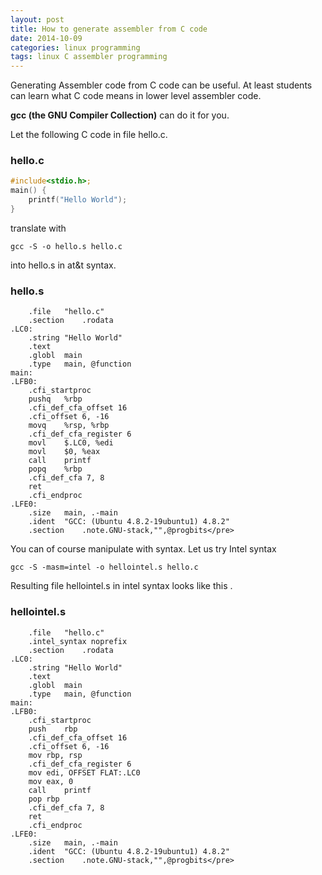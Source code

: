 ```yaml
---
layout: post
title: How to generate assembler from C code
date: 2014-10-09
categories: linux programming 
tags: linux C assembler programming
---
```


Generating Assembler code from C code can be useful. At least students can learn what
 C code means in lower level assembler code.
 
**gcc (the GNU Compiler Collection)** can do it for you. 

Let the following C code in file hello.c.

### hello.c

```c
#include<stdio.h>;
main() {
    printf("Hello World");
}
```


translate with

`gcc -S -o hello.s hello.c`

into hello.s in at&t syntax.

### hello.s
 
```assembly
    .file	"hello.c"
	.section	.rodata
.LC0:
	.string	"Hello World"
	.text
	.globl	main
	.type	main, @function
main:
.LFB0:
	.cfi_startproc
	pushq	%rbp
	.cfi_def_cfa_offset 16
	.cfi_offset 6, -16
	movq	%rsp, %rbp
	.cfi_def_cfa_register 6
	movl	$.LC0, %edi
	movl	$0, %eax
	call	printf
	popq	%rbp
	.cfi_def_cfa 7, 8
	ret
	.cfi_endproc
.LFE0:
	.size	main, .-main
	.ident	"GCC: (Ubuntu 4.8.2-19ubuntu1) 4.8.2"
	.section	.note.GNU-stack,"",@progbits</pre> 
```

You can of course manipulate with syntax. Let us try Intel syntax
 
`gcc -S -masm=intel -o hellointel.s hello.c`

Resulting file hellointel.s in intel syntax looks like this .

### hellointel.s
 
```assembly
    .file	"hello.c"
	.intel_syntax noprefix
	.section	.rodata
.LC0:
	.string	"Hello World"
	.text
	.globl	main
	.type	main, @function
main:
.LFB0:
	.cfi_startproc
	push	rbp
	.cfi_def_cfa_offset 16
	.cfi_offset 6, -16
	mov	rbp, rsp
	.cfi_def_cfa_register 6
	mov	edi, OFFSET FLAT:.LC0
	mov	eax, 0
	call	printf
	pop	rbp
	.cfi_def_cfa 7, 8
	ret
	.cfi_endproc
.LFE0:
	.size	main, .-main
	.ident	"GCC: (Ubuntu 4.8.2-19ubuntu1) 4.8.2"
	.section	.note.GNU-stack,"",@progbits</pre> 
```